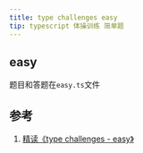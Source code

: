```yaml
---
title: type challenges easy
tip: typescript 体操训练 简单题
---
```


## easy

题目和答题在`easy.ts`文件

## 参考

1. [精读《type challenges - easy》](https://juejin.cn/post/7105936475396685855)

